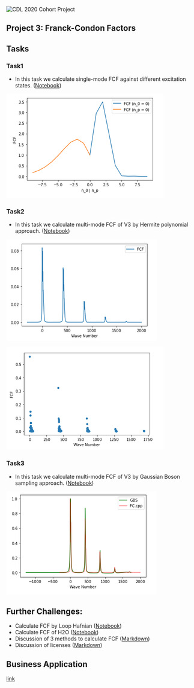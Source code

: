 ![CDL 2020 Cohort Project](../figures/CDL_logo.jpg)
## Project 3: Franck-Condon Factors

## Tasks 

### Task1
- In this task we calculate single-mode FCF against different excitation states. ([Notebook](Task1.ipynb))

![img](images/Task1.png)

### Task2
- In this task we calculate multi-mode FCF of V3 by Hermite polynomial approach. ([Notebook](Task2.ipynb))

![img](images/Task2-curve.png)

![img](images/Task2-plot.png)

### Task3
- In this task we calculate multi-mode FCF of V3 by Gaussian Boson sampling approach. ([Notebook](Task3.ipynb))

![img](images/Task3.png)

## Further Challenges:

- Calculate FCF by Loop Hafnian ([Notebook](Challenge1.ipynb))
- Calculate FCF of H2O ([Notebook](Challenge2.ipynb))
- Discussion of 3 methods to calculate FCF ([Markdown](Challenge3.md))
- Discussion of licenses ([Markdown](Challenge4.md))


## Business Application

[link]()